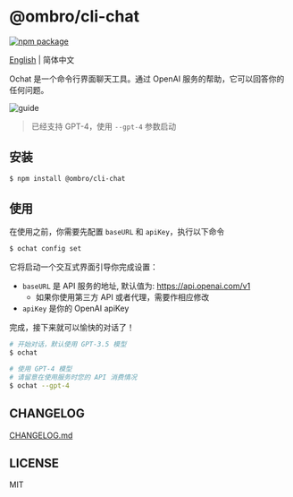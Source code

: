 # @ombro/cli-chat

[![npm package](https://badgen.net/npm/v/@ombro/cli-chat)](https://npmjs.com/package/@ombro/cli-chat)

[English](./README.md) | 简体中文

Ochat 是一个命令行界面聊天工具。通过 OpenAI 服务的帮助，它可以回答你的任何问题。

![guide](https://cdn.jsdelivr.net/gh/cphayim/oss@main/images/2024/03/20/010945Yxy2YJ.gif)

> 已经支持 GPT-4，使用 `--gpt-4` 参数启动

## 安装

```sh
$ npm install @ombro/cli-chat
```

## 使用

在使用之前，你需要先配置 `baseURL` 和 `apiKey`，执行以下命令

```sh
$ ochat config set
```

它将启动一个交互式界面引导你完成设置：

- `baseURL` 是 API 服务的地址, 默认值为: https://api.openai.com/v1
  - 如果你使用第三方 API 或者代理，需要作相应修改
- `apiKey` 是你的 OpenAI apiKey

完成，接下来就可以愉快的对话了！

```sh
# 开始对话，默认使用 GPT-3.5 模型
$ ochat

# 使用 GPT-4 模型
# 请留意在使用服务时您的 API 消费情况
$ ochat --gpt-4
```

## CHANGELOG

[CHANGELOG.md](./CHANGELOG.md)

## LICENSE

MIT
